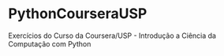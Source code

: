 # PythonCourseraUSP
Exercícios do Curso da Coursera/USP - Introdução a Ciência da Computação com Python

